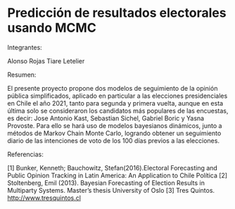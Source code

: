 # Predicción de resultados electorales usando MCMC #

Integrantes:

Alonso Rojas
Tiare Letelier

Resumen:

El presente proyecto propone dos modelos de seguimiento de la opinión pública simplificados, aplicado en particular a las elecciones presidenciales en Chile el año 2021, tanto para segunda y primera vuelta, aunque en esta última solo se consideraron los candidatos más populares de las encuestas, es decir: Jose Antonio Kast, Sebastian Sichel, Gabriel Boric y Yasna Provoste. Para ello se hará uso de modelos bayesianos dinámicos, junto a métodos de Markov Chain Monte Carlo, logrando obtener un seguimiento diario de las intenciones de voto de los 100 días previos a las elecciones.

Referencias:

[1] Bunker, Kenneth; Bauchowitz, Stefan(2016).Electoral Forecasting and Public Opinion Tracking in Latin America: An Application to Chile Política
[2] Stoltenberg, Emil (2013). Bayesian Forecasting of Election Results in Multiparty Systems. Master’s thesis University of Oslo
[3] Tres Quintos. http://www.tresquintos.cl
